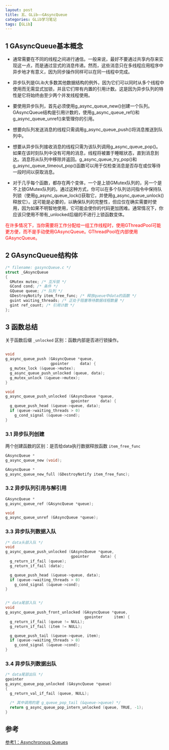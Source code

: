 ```yaml
---
layout: post
title: 五、GLib——GAsyncQueue
categories: GLib学习笔记
tags: [GLib]
---
```


## 1 GAsyncQueue基本概念

- 通常需要在不同的线程之间进行通信。一般来说，最好不要通过共享内存来实现这一点，而是通过显式的消息传递。然而，这些消息只在多线程应用程序中异步地才有意义，因为同步操作同样可以在同一线程中完成。

- 异步队列是GLib大多数其他数据结构的例外，因为它们可以同时从多个线程中使用而无需显式加锁，并且它们带有内置的引用计数。这是因为异步队列的特性是它将始终由至少两个并发线程使用。

- 要使用异步队列，首先必须使用g_async_queue_new()创建一个队列。GAsyncQueue结构是引用计数的，使用g_async_queue_ref()和g_async_queue_unref()来管理你的引用。

- 想要向队列发送消息的线程只需调用g_async_queue_push()将消息推送到队列中。

- 想要从异步队列接收消息的线程只需为该队列调用g_async_queue_pop()。如果在该时刻队列中没有可用的消息，线程将被置于睡眠状态，直到消息到达。消息将从队列中移除并返回。g_async_queue_try_pop()和g_async_queue_timeout_pop()函数可以用于仅检查消息是否存在或仅等待一段时间以获取消息。

- 对于几乎每个函数，都存在两个变体，一个是上锁GMutex队列的，另一个是不上锁GMutex队列的。通过这种方式，你可以在多个队列访问指令中保持队列锁（使用g_async_queue_lock()获取它，并使用g_async_queue_unlock()释放它）。这可能是必要的，以确保队列的完整性，但应仅在确实需要时使用，因为如果不明智地使用，它可能会使你的代码更加困难。通常情况下，你应该只使用不带有_unlocked后缀的不进行上锁函数变体。

<font color="red">
在许多情况下，当你需要将工作分配给一组工作线程时，使用GThreadPool可能更方便，而不是手动使用GAsyncQueue。GThreadPool在内部使用GAsyncQueue。
</font>

## 2 GAsyncQueue结构体

```c
/* filename: gasyncQueue.c */
struct _GAsyncQueue
{
  GMutex mutex; /* 互斥锁 */
  GCond cond; /* 条件 */
  GQueue queue; /* 队列 */
  GDestroyNotify item_free_func; /* 释放queue中data的函数 */
  guint waiting_threads; /* 正处于阻塞等待数据线程数量 */
  gint ref_count; /* 引用计数 */
};
```

## 3 函数总结

关于函数后缀 `_unlocked` 区别：函数内部是否进行锁操作。

```c

void
g_async_queue_push (GAsyncQueue *queue,
                    gpointer     data) {
  g_mutex_lock (&queue->mutex);
  g_async_queue_push_unlocked (queue, data);
  g_mutex_unlock (&queue->mutex);
}

void
g_async_queue_push_unlocked (GAsyncQueue *queue,
                             gpointer     data) {
  g_queue_push_head (&queue->queue, data);
  if (queue->waiting_threads > 0)
    g_cond_signal (&queue->cond);
}

```

### 3.1 异步队列创建

两个创建函数的区别：是否给data执行数据释放函数 `item_free_func`

```c
GAsyncQueue *
g_async_queue_new (void);

GAsyncQueue *
g_async_queue_new_full (GDestroyNotify item_free_func);
```

### 3.2 异步队列引用与解引用

```c
GAsyncQueue *
g_async_queue_ref (GAsyncQueue *queue);

void
g_async_queue_unref (GAsyncQueue *queue);
```

### 3.3 异步队列数据入队

```c
/* data头部入队 */
void
g_async_queue_push_unlocked (GAsyncQueue *queue,
                             gpointer     data) {
  g_return_if_fail (queue);
  g_return_if_fail (data);

  g_queue_push_head (&queue->queue, data);
  if (queue->waiting_threads > 0)
    g_cond_signal (&queue->cond);
}


/* data尾部入队 */
void
g_async_queue_push_front_unlocked (GAsyncQueue *queue,
                                   gpointer     item) {
  g_return_if_fail (queue != NULL);
  g_return_if_fail (item != NULL);

  g_queue_push_tail (&queue->queue, item);
  if (queue->waiting_threads > 0)
    g_cond_signal (&queue->cond);
}
```

### 3.4 异步队列数据出队

```c
/* data尾部出队 */
gpointer
g_async_queue_pop_unlocked (GAsyncQueue *queue)
{
  g_return_val_if_fail (queue, NULL);

  /* 其中调用的是 g_queue_pop_tail (&queue->queue) */
  return g_async_queue_pop_intern_unlocked (queue, TRUE, -1);
}
```

## 参考

[参考1：Asynchronous Queues
](https://www.manpagez.com/html/glib/glib-2.56.0/glib-Asynchronous-Queues.php)